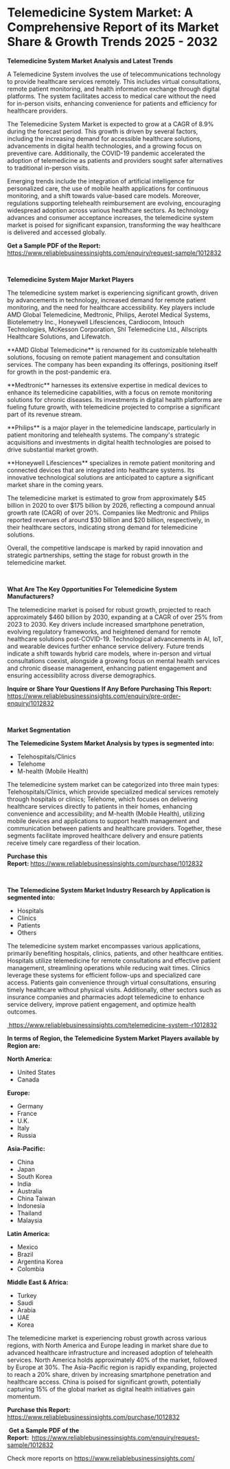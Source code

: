 <p><h1>Telemedicine System Market: A Comprehensive Report of its Market Share & Growth Trends 2025 - 2032</h1></p><p><strong>Telemedicine System Market Analysis and Latest Trends</strong></p>
<p><p>A Telemedicine System involves the use of telecommunications technology to provide healthcare services remotely. This includes virtual consultations, remote patient monitoring, and health information exchange through digital platforms. The system facilitates access to medical care without the need for in-person visits, enhancing convenience for patients and efficiency for healthcare providers.</p><p>The Telemedicine System Market is expected to grow at a CAGR of 8.9% during the forecast period. This growth is driven by several factors, including the increasing demand for accessible healthcare solutions, advancements in digital health technologies, and a growing focus on preventive care. Additionally, the COVID-19 pandemic accelerated the adoption of telemedicine as patients and providers sought safer alternatives to traditional in-person visits.</p><p>Emerging trends include the integration of artificial intelligence for personalized care, the use of mobile health applications for continuous monitoring, and a shift towards value-based care models. Moreover, regulations supporting telehealth reimbursement are evolving, encouraging widespread adoption across various healthcare sectors. As technology advances and consumer acceptance increases, the telemedicine system market is poised for significant expansion, transforming the way healthcare is delivered and accessed globally.</p></p>
<p><strong>Get a Sample PDF of the Report:&nbsp;</strong> <a href="https://www.reliablebusinessinsights.com/enquiry/request-sample/1012832?utm_campaign=2779&utm_medium=2&utm_source=Github&utm_content=ia&utm_term=06032025&utm_id=telemedicine-system">https://www.reliablebusinessinsights.com/enquiry/request-sample/1012832</a></p>
<p>&nbsp;</p>
<p><strong>Telemedicine System Major Market Players</strong></p>
<p><p>The telemedicine system market is experiencing significant growth, driven by advancements in technology, increased demand for remote patient monitoring, and the need for healthcare accessibility. Key players include AMD Global Telemedicine, Medtronic, Philips, Aerotel Medical Systems, Biotelemetry Inc., Honeywell Lifesciences, Cardiocom, Intouch Technologies, McKesson Corporation, Shl Telemedicine Ltd., Allscripts Healthcare Solutions, and Lifewatch.</p><p>**AMD Global Telemedicine** is renowned for its customizable telehealth solutions, focusing on remote patient management and consultation services. The company has been expanding its offerings, positioning itself for growth in the post-pandemic era.</p><p>**Medtronic** harnesses its extensive expertise in medical devices to enhance its telemedicine capabilities, with a focus on remote monitoring solutions for chronic diseases. Its investments in digital health platforms are fueling future growth, with telemedicine projected to comprise a significant part of its revenue stream.</p><p>**Philips** is a major player in the telemedicine landscape, particularly in patient monitoring and telehealth systems. The company's strategic acquisitions and investments in digital health technologies are poised to drive substantial market growth.</p><p>**Honeywell Lifesciences** specializes in remote patient monitoring and connected devices that are integrated into healthcare systems. Its innovative technological solutions are anticipated to capture a significant market share in the coming years.</p><p>The telemedicine market is estimated to grow from approximately $45 billion in 2020 to over $175 billion by 2026, reflecting a compound annual growth rate (CAGR) of over 20%. Companies like Medtronic and Philips reported revenues of around $30 billion and $20 billion, respectively, in their healthcare sectors, indicating strong demand for telemedicine solutions.</p><p>Overall, the competitive landscape is marked by rapid innovation and strategic partnerships, setting the stage for robust growth in the telemedicine market.</p></p>
<p>&nbsp;</p>
<p><strong>What Are The Key Opportunities For Telemedicine System Manufacturers?</strong></p>
<p><p>The telemedicine market is poised for robust growth, projected to reach approximately $460 billion by 2030, expanding at a CAGR of over 25% from 2023 to 2030. Key drivers include increased smartphone penetration, evolving regulatory frameworks, and heightened demand for remote healthcare solutions post-COVID-19. Technological advancements in AI, IoT, and wearable devices further enhance service delivery. Future trends indicate a shift towards hybrid care models, where in-person and virtual consultations coexist, alongside a growing focus on mental health services and chronic disease management, enhancing patient engagement and ensuring accessibility across diverse demographics.</p></p>
<p><strong>Inquire or Share Your Questions If Any Before Purchasing This Report:</strong> <a href="https://www.reliablebusinessinsights.com/enquiry/pre-order-enquiry/1012832?utm_campaign=2779&utm_medium=2&utm_source=Github&utm_content=ia&utm_term=06032025&utm_id=telemedicine-system">https://www.reliablebusinessinsights.com/enquiry/pre-order-enquiry/1012832</a></p>
<p>&nbsp;</p>
<p><strong>Market Segmentation</strong></p>
<p><strong>The Telemedicine System Market Analysis by types is segmented into:</strong></p>
<p><ul><li>Telehospitals/Clinics</li><li>Telehome</li><li>M-health (Mobile Health)</li></ul></p>
<p><p>The telemedicine system market can be categorized into three main types: Telehospitals/Clinics, which provide specialized medical services remotely through hospitals or clinics; Telehome, which focuses on delivering healthcare services directly to patients in their homes, enhancing convenience and accessibility; and M-health (Mobile Health), utilizing mobile devices and applications to support health management and communication between patients and healthcare providers. Together, these segments facilitate improved healthcare delivery and ensure patients receive timely care regardless of their location.</p></p>
<p><strong>Purchase this Report:&nbsp;</strong><a href="https://www.reliablebusinessinsights.com/purchase/1012832?utm_campaign=2779&utm_medium=2&utm_source=Github&utm_content=ia&utm_term=06032025&utm_id=telemedicine-system">https://www.reliablebusinessinsights.com/purchase/1012832</a></p>
<p>&nbsp;</p>
<p><strong>The Telemedicine System Market Industry Research by Application is segmented into:</strong></p>
<p><ul><li>Hospitals</li><li>Clinics</li><li>Patients</li><li>Others</li></ul></p>
<p><p>The telemedicine system market encompasses various applications, primarily benefiting hospitals, clinics, patients, and other healthcare entities. Hospitals utilize telemedicine for remote consultations and effective patient management, streamlining operations while reducing wait times. Clinics leverage these systems for efficient follow-ups and specialized care access. Patients gain convenience through virtual consultations, ensuring timely healthcare without physical visits. Additionally, other sectors such as insurance companies and pharmacies adopt telemedicine to enhance service delivery, improve patient engagement, and optimize health outcomes.</p></p>
<p><a href="https://www.reliablebusinessinsights.com/telemedicine-system-r1012832?utm_campaign=2779&utm_medium=2&utm_source=Github&utm_content=ia&utm_term=06032025&utm_id=telemedicine-system">&nbsp;https://www.reliablebusinessinsights.com/telemedicine-system-r1012832</a></p>
<p><strong>In terms of Region, the Telemedicine System Market Players available by Region are:</strong></p>
<p>
    <p> <strong> North America: </strong>
        <ul>
            <li>United States</li>
            <li>Canada</li>
        </ul>
        </p> 
    <p> <strong> Europe: </strong>
        <ul>
            <li>Germany</li>
            <li>France</li>
            <li>U.K.</li>
            <li>Italy</li>
            <li>Russia</li>
        </ul>
        </p> 
    <p> <strong> Asia-Pacific: </strong>
        <ul>
            <li>China</li>
            <li>Japan</li>
            <li>South Korea</li>
            <li>India</li>
            <li>Australia</li>
            <li>China Taiwan</li>
            <li>Indonesia</li>
            <li>Thailand</li>
            <li>Malaysia</li>
        </ul>
        </p> 
    <p> <strong> Latin America: </strong>
        <ul>
            <li>Mexico</li>
            <li>Brazil</li>
            <li>Argentina Korea</li>
            <li>Colombia</li>
        </ul>
        </p> 
    <p> <strong> Middle East & Africa: </strong>
        <ul>
            <li>Turkey</li>
            <li>Saudi</li>
            <li>Arabia</li>
            <li>UAE</li>
            <li>Korea</li>
        </ul>
    </p>
    </p>
<p><p>The telemedicine market is experiencing robust growth across various regions, with North America and Europe leading in market share due to advanced healthcare infrastructure and increased adoption of telehealth services. North America holds approximately 40% of the market, followed by Europe at 30%. The Asia-Pacific region is rapidly expanding, projected to reach a 20% share, driven by increasing smartphone penetration and healthcare access. China is poised for significant growth, potentially capturing 15% of the global market as digital health initiatives gain momentum.</p></p>
<p><strong>Purchase this Report: </strong><a href="https://www.reliablebusinessinsights.com/purchase/1012832?utm_campaign=2779&utm_medium=2&utm_source=Github&utm_content=ia&utm_term=06032025&utm_id=telemedicine-system">https://www.reliablebusinessinsights.com/purchase/1012832</a></p>
<p>&nbsp;<strong>Get a Sample PDF of the Report:&nbsp;&nbsp;</strong><a href="https://www.reliablebusinessinsights.com/enquiry/request-sample/1012832?utm_campaign=2779&utm_medium=2&utm_source=Github&utm_content=ia&utm_term=06032025&utm_id=telemedicine-system">https://www.reliablebusinessinsights.com/enquiry/request-sample/1012832</a></p>
<p><strong></strong></p>
<p>Check more reports on <a href="https://www.reliablebusinessinsights.com/?utm_campaign=2779&utm_medium=2&utm_source=Github&utm_content=ia&utm_term=06032025&utm_id=telemedicine-system">https://www.reliablebusinessinsights.com/</a></p>